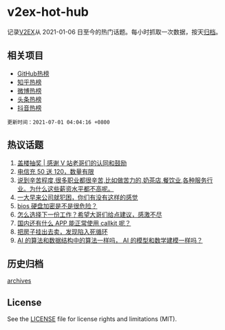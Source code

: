 # v2ex-hot-hub

 记录[V2EX](https://www.v2ex.com/)从 2021-01-06 日至今的热门话题。每小时抓取一次数据，按天[归档](archives)。
 
 ## 相关项目

- [GitHub热榜](https://github.com/snaildev/github-hot-hub)
- [知乎热榜](https://github.com/snaildev/zhihu-hot-hub)
- [微博热榜](https://github.com/snaildev/weibo-hot-hub)
- [头条热榜](https://github.com/snaildev/toutiao-hot-hub)
- [抖音热榜](https://github.com/snaildev/douyin-hot-hub)


 `更新时间：2021-07-01 04:04:16 +0800`

## 热议话题

1. [盖楼抽奖 | 感谢 V 站老哥们的认同和鼓励](https://www.v2ex.com/t/786773)
1. [电信充 50 送 120，数量有限](https://www.v2ex.com/t/786670)
1. [说到辛苦程度,很多职业都很辛苦,比如做苦力的,奶茶店,餐饮业,各种服务行业。为什么这些薪资水平都不高呢。](https://www.v2ex.com/t/786671)
1. [一大早来公司就犯困，你们有没有这样的感觉](https://www.v2ex.com/t/786593)
1. [bios 硬盘加密是不是很危险？](https://www.v2ex.com/t/786589)
1. [怎么选择下一份工作？希望大哥们给点建议，感激不尽](https://www.v2ex.com/t/786660)
1. [国内还有什么 APP 能正常使用 callkit 呢？](https://www.v2ex.com/t/786643)
1. [把房子挂出去卖，发现陷入死循环](https://www.v2ex.com/t/786601)
1. [AI 的算法和数据结构中的算法一样吗， AI 的模型和数学建模一样吗？](https://www.v2ex.com/t/786596)

## 历史归档

[archives](archives)

## License

See the [LICENSE](LICENSE) file for license rights and limitations (MIT).
